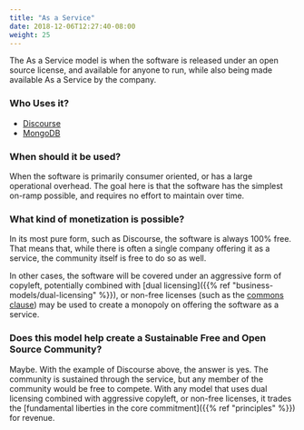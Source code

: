 ```yaml
---
title: "As a Service"
date: 2018-12-06T12:27:40-08:00
weight: 25
---
```


The As a Service model is when the software is released under an open source
license, and available for anyone to run, while also being made available As
a Service by the company. 

### Who Uses it?

* [Discourse](https://discourse.org)
* [MongoDB](https://mongodb)

### When should it be used?

When the software is primarily consumer oriented, or has a large operational
overhead. The goal here is that the software has the simplest on-ramp possible,
and requires no effort to maintain over time. 

### What kind of monetization is possible?

In its most pure form, such as Discourse, the software is always 100% free. That means
that, while there is often a single company offering it as a service, the community
itself is free to do so as well. 

In other cases, the software will be covered under an aggressive form of
copyleft, potentially combined with [dual licensing]({{% ref
"business-models/dual-licensing" %}}), or non-free licenses (such as the
[commons clause](https://commonsclause.com)) may be
used to create a monopoly on offering the software as a service.

### Does this model help create a Sustainable Free and Open Source Community?

Maybe. With the example of Discourse above, the answer is yes. The community is 
sustained through the service, but any member of the community would be free to
compete. With any model that uses dual licensing combined with aggressive copyleft,
or non-free licenses, it trades the [fundamental liberties in the core commitment]({{% ref "principles" %}}) for revenue.
